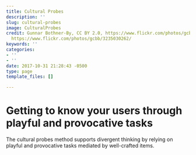 ```yaml
---
title: Cultural Probes
description: ''
slug: cultural-probes
image: CulturalProbes
credit: Gunnar Bothner-By, CC BY 2.0, https://www.flickr.com/photos/gcbb/3234180323/
  https://www.flickr.com/photos/gcbb/3235030262/
keywords: ''
categories:
- ''
- ''
date: 2017-10-31 21:28:43 -0500
type: page
template_files: []

---
```

# Getting to know your users through playful and provocative tasks

The cultural probes method supports divergent thinking by relying on playful and provocative tasks mediated by well-crafted items. 
